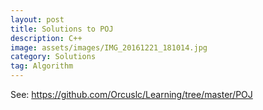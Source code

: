 ```yaml
---
layout: post
title: Solutions to POJ
description: C++
image: assets/images/IMG_20161221_181014.jpg
category: Solutions
tag: Algorithm
---
```


See:
https://github.com/Orcuslc/Learning/tree/master/POJ